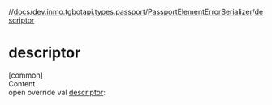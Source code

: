 //[docs](../../../index.md)/[dev.inmo.tgbotapi.types.passport](../index.md)/[PassportElementErrorSerializer](index.md)/[descriptor](descriptor.md)



# descriptor  
[common]  
Content  
open override val [descriptor](descriptor.md):   



